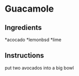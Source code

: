 # Guacamole
## Ingredients 
*acocado
*lemonbsd
*lime
## Instructions
put two avocados into a big bowl

